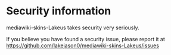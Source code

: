 # Security information

mediawiki-skins-Lakeus takes security very seriously.

If you believe you have found a security issue, please report it at
<https://github.com/lakejason0/mediawiki-skins-Lakeus/issues>
